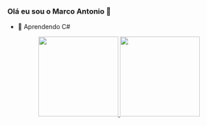 ### Olá eu sou o Marco Antonio 👋


- 🌱 Aprendendo C#

<div align="center">
  <a href="https://github.com/MarcoJobimDev">
  <img height="180em" src="https://github-readme-stats.vercel.app/api?username=MarcoJobimDev&show_icons=true&theme=dracula&include_all_commits=true&count_private=true"/>
  <img height="180em" src="https://github-readme-stats.vercel.app/api/top-langs/?username=MarcoJobimDev&layout=compact&langs_count=7&theme=dracula"/>
</div>


